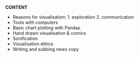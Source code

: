 **CONTENT**

- Reasons for visualisation: 1. exploration 2. communication
- Tools with computers
- Basic chart plotting with Pandas
- Hand drawn visualisation & comics
- Sonification
- Visualisation ethics
- Writing and subbing news copy
